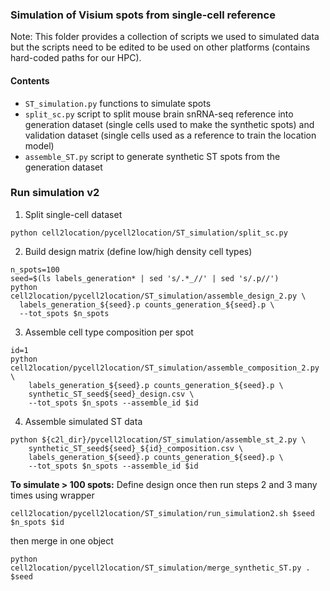 ### Simulation of Visium spots from single-cell reference

Note: This folder provides a collection of scripts we used to simulated data but the scripts need to be edited to be used on other platforms (contains hard-coded paths for our HPC).

#### Contents

- `ST_simulation.py` functions to simulate spots
- `split_sc.py` script to split mouse brain snRNA-seq reference into generation dataset (single cells used to make the synthetic spots) and validation dataset (single cells used as a reference to train the location model)
- `assemble_ST.py` script to generate synthetic ST spots from the generation dataset

### Run simulation v2

1. Split single-cell dataset
```
python cell2location/pycell2location/ST_simulation/split_sc.py
```

2. Build design matrix (define low/high density cell types)
```
n_spots=100
seed=$(ls labels_generation* | sed 's/.*_//' | sed 's/.p//')
python cell2location/pycell2location/ST_simulation/assemble_design_2.py \
  labels_generation_${seed}.p counts_generation_${seed}.p \
  --tot_spots $n_spots
```

3. Assemble cell type composition per spot
```
id=1
python cell2location/pycell2location/ST_simulation/assemble_composition_2.py \
    labels_generation_${seed}.p counts_generation_${seed}.p \
    synthetic_ST_seed${seed}_design.csv \
    --tot_spots $n_spots --assemble_id $id
```

4. Assemble simulated ST data
```
python ${c2l_dir}/pycell2location/ST_simulation/assemble_st_2.py \
    synthetic_ST_seed${seed}_${id}_composition.csv \
    labels_generation_${seed}.p counts_generation_${seed}.p \
    --tot_spots $n_spots --assemble_id $id
```

**To simulate > 100 spots:** Define design once then run steps 2 and 3 many times using wrapper 
```
cell2location/pycell2location/ST_simulation/run_simulation2.sh $seed $n_spots $id
```
then merge in one object
```
python cell2location/pycell2location/ST_simulation/merge_synthetic_ST.py . $seed
```


